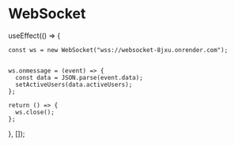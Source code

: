 # WebSocket

 useEffect(() => {
 
    const ws = new WebSocket("wss://websocket-8jxu.onrender.com");

 
    ws.onmessage = (event) => {
      const data = JSON.parse(event.data);
      setActiveUsers(data.activeUsers);
    };

    return () => {
      ws.close();
    };
  }, []);
